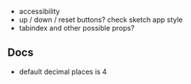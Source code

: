 - accessibility
- up / down / reset buttons? check sketch app style
- tabindex and other possible props?

## Docs
- default decimal places is 4
